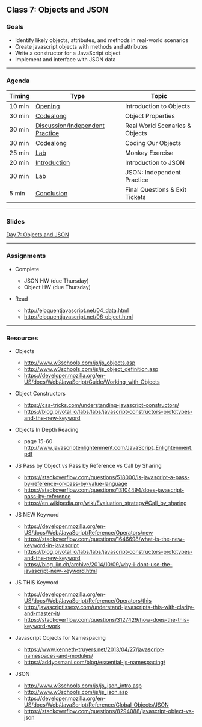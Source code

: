 ## Class 7: Objects and JSON

### Goals
* Identify likely objects, attributes, and methods in real-world scenarios
* Create javascript objects with methods and attributes
* Write a constructor for a JavaScript object
* Implement and interface with JSON data

---

### Agenda


| Timing | Type | Topic |
| --- | --- | --- |
| 10 min |[Opening](#opening) | Introduction to Objects |
| 30 min |[Codealong](#codealong1) | Object Properties |
| 30 min |[Discussion/Independent Practice](#discussion)  | Real World Scenarios & Objects |
| 30 min |[Codealong](#codealong2)  | Coding Our Objects |
| 25 min |[Lab](#lab1) | Monkey Exercise  |
| 20 min |[Introduction](#introduction1)  | Introduction to JSON  |
| 30 min |[Lab](#lab2) | JSON: Independent Practice |
| 5 min |[Conclusion](#conclusion) | Final Questions & Exit Tickets |

---

### Slides

[Day 7: Objects and JSON](http://ga-students.github.io/JS-BOS-03/7-objects-and-json/)

---

### Assignments

* Complete 
	- JSON HW (due Thursday)
	- Object HW (due Thursday)
	
* Read 
	- http://eloquentjavascript.net/04_data.html
	- http://eloquentjavascript.net/06_object.html

---

### Resources
- Objects
	- http://www.w3schools.com/js/js_objects.asp
	- http://www.w3schools.com/js/js_object_definition.asp
	- https://developer.mozilla.org/en-US/docs/Web/JavaScript/Guide/Working_with_Objects

- Object Constructors
	- https://css-tricks.com/understanding-javascript-constructors/
	- https://blog.pivotal.io/labs/labs/javascript-constructors-prototypes-and-the-new-keyword

- Objects In Depth Reading
	- page 15-60 http://www.javascriptenlightenment.com/JavaScript_Enlightenment.pdf

- JS Pass by Object vs Pass by Reference vs Call by Sharing
	- https://stackoverflow.com/questions/518000/is-javascript-a-pass-by-reference-or-pass-by-value-language
	- https://stackoverflow.com/questions/13104494/does-javascript-pass-by-reference
	- https://en.wikipedia.org/wiki/Evaluation_strategy#Call_by_sharing

- JS NEW Keyword
	- https://developer.mozilla.org/en-US/docs/Web/JavaScript/Reference/Operators/new
	- https://stackoverflow.com/questions/1646698/what-is-the-new-keyword-in-javascript
	- https://blog.pivotal.io/labs/labs/javascript-constructors-prototypes-and-the-new-keyword
	- https://blog.liip.ch/archive/2014/10/09/why-i-dont-use-the-javascript-new-keyword.html

- JS THIS Keyword
	- https://developer.mozilla.org/en-US/docs/Web/JavaScript/Reference/Operators/this
	- http://javascriptissexy.com/understand-javascripts-this-with-clarity-and-master-it/
	- https://stackoverflow.com/questions/3127429/how-does-the-this-keyword-work
	
- Javascript Objects for Namespacing
	- https://www.kenneth-truyers.net/2013/04/27/javascript-namespaces-and-modules/
	- https://addyosmani.com/blog/essential-js-namespacing/

- JSON
	- http://www.w3schools.com/js/js_json_intro.asp
	- http://www.w3schools.com/js/js_json.asp
	- https://developer.mozilla.org/en-US/docs/Web/JavaScript/Reference/Global_Objects/JSON
	- https://stackoverflow.com/questions/8294088/javascript-object-vs-json





